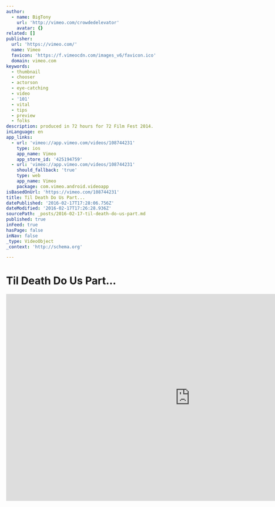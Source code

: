 ```yaml
---
author:
  - name: BigTony
    url: 'http://vimeo.com/crowdedelevator'
    avatar: {}
related: []
publisher:
  url: 'https://vimeo.com/'
  name: Vimeo
  favicon: 'https://f.vimeocdn.com/images_v6/favicon.ico'
  domain: vimeo.com
keywords:
  - thumbnail
  - chooser
  - actorson
  - eye-catching
  - video
  - '101'
  - vital
  - tips
  - preview
  - folks
description: produced in 72 hours for 72 Film Fest 2014.
inLanguage: en
app_links:
  - url: 'vimeo://app.vimeo.com/videos/108744231'
    type: ios
    app_name: Vimeo
    app_store_id: '425194759'
  - url: 'vimeo://app.vimeo.com/videos/108744231'
    should_fallback: 'true'
    type: web
    app_name: Vimeo
    package: com.vimeo.android.videoapp
isBasedOnUrl: 'https://vimeo.com/108744231'
title: Til Death Do Us Part...
datePublished: '2016-02-17T17:28:06.756Z'
dateModified: '2016-02-17T17:26:28.936Z'
sourcePath: _posts/2016-02-17-til-death-do-us-part.md
published: true
inFeed: true
hasPage: false
inNav: false
_type: VideoObject
_context: 'http://schema.org'

---
```

# Til Death Do Us Part...

<iframe src="https://cdn.embedly.com/widgets/media.html?src=https%3A%2F%2Fplayer.vimeo.com%2Fvideo%2F108744231&amp;url=https%3A%2F%2Fvimeo.com%2F108744231&amp;image=http%3A%2F%2Fi.vimeocdn.com%2Fvideo%2F492520615_1280.jpg&amp;key=b7d04c9b404c499eba89ee7072e1c4f7&amp;type=text%2Fhtml&amp;schema=vimeo" width="1000" height="563" scrolling="no" frameborder="0" allowfullscreen="allowfullscreen" style=""></iframe>